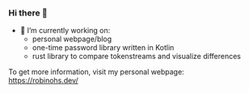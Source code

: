 ### Hi there 👋

- 🔭 I’m currently working on:
  - personal webpage/blog
  - one-time password library written in Kotlin
  - rust library to compare tokenstreams and visualize differences

To get more information, visit my personal webpage:<br/>
https://robinohs.dev/
